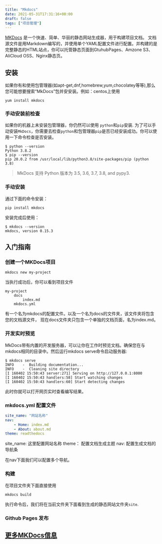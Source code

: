 ```yaml
---
title: "Mkdocs"
date: 2021-05-31T17:31:16+08:00
draft: false
tags: ["项目管理"]
---
```



[MKDocs](https://www.mkdocs.org/) 是一个快速、简单、华丽的静态网站生成器，用于构建项目文档。
文档源文件是用Markdown编写的，并使用单个YAML配置文件进行配置。并构建的是完整静态的HTML站点，你可以托管静态页面到GtuhubPages、Amzone S3、AliCloud OSS、Nginx静态页。

## 安装

如果你有和使用包管理器(如apt-get,dnf,homebrew,yum,chocolatey等等),那么您可能想要搜索“MkDocs”包并安安装。例如：centos上使用
```shell
yum install mkdocs
```

### 手动安装前检查

如果你的机器上未安装包管理器，你仍然可以使用 `python`和`pip`安装.
为了可以手动安装`MkDocs`，你需要去检查`python`和包管理器`pip`是否已经安装成功。你可以使用一下命令检查是否安装。

```shell
$ python --version
Python 3.8.2
$ pip --version
pip 20.0.2 from /usr/local/lib/python3.8/site-packages/pip (python 3.8)
```

> MkDocs 支持 Python 版本为 3.5, 3.6, 3.7, 3.8, and pypy3.

### 手动安装

通过下面的命令安装：
```shell
pip install mkdocs
```

安装完成后使用：
```shell
$ mkdocs --version
mkdocs, version 0.15.3
```

## 入门指南

### 创建一个MKDocs项目
```shell
mkdocs new my-project
```

当执行成功后，你可以看到项目文件
```
my-project
	docs
		index.md
	mkdocs.yml
```

有一个名为mkdocs的配置文件。以及一个名为docs的文件夹，该文件夹将包含您的文档源文件， 现在docs文件夹只包含一个单独的文档页面，名为index.md。

### 开发实时预览

MkDocs带有内置的开发服务器，可以让你在工作时预览文档。确保您在与mkdocs相同的目录中。然后运行mkdocs serve命令启动服务器:

```shell
$ mkdocs serve
INFO    -  Building documentation...
INFO    -  Cleaning site directory
[I 160402 15:50:43 server:271] Serving on http://127.0.0.1:8000
[I 160402 15:50:43 handlers:58] Start watching changes
[I 160402 15:50:43 handlers:60] Start detecting changes
```
此时你就可以打开网页实时查看编写结果。

### mkdocs.yml 配置文件
```yaml
site_name: "网站名称"
nav:
    - Home: index.md
    - About: about.md
theme: readthedocs
```

site_name: 这里配置网站名称
theme： 配置文档生成主题
nav: 配置生成文档的导航条

在nav下面我们可以配置多个导航。


### 构建

在项目文件夹下面直接使用
```shell
mkdocs build 
```
执行命令后，我们将在当前文件夹下面看到生成的静态网站文件夹`site`.

### Github Pages 发布



## [更多MKDocs信息](https://www.mkdocs.org/)